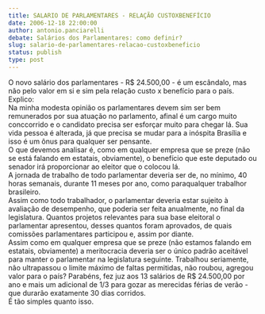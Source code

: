 ```yaml
---
title: SALARIO DE PARLAMENTARES - RELAÇÃO CUSTOXBENEFÍCIO
date: 2006-12-18 22:00:00
author: antonio.panciarelli
debate: Salários dos Parlamentares: como definir?
slug: salario-de-parlamentares-relacao-custoxbeneficio
status: publish 
type: post
---
```


O novo salário dos parlamentares - R$ 24.500,00 - é um escândalo, mas não pelo valor em si e sim pela relação custo x benefício para o país. Explico:  
Na minha modesta opinião os parlamentares devem sim ser bem remunerados por sua atuação no parlamento, afinal é um cargo muito conccorrido e o candidato precisa ser esforçar muito para chegar lá. Sua vida pessoa é alterada, já que precisa se mudar para a inóspita Brasília e isso é um ônus para qualquer ser pensante.  
O que devemos analisar é, como em qualquer empresa que se preze (não se está falando em estatais, obviamente), o benefício que este deputado ou senador irá proporcionar ao eleitor que o colocou lá.   
A jornada de trabalho de todo parlamentar deveria ser de, no mínimo, 40 horas semanais, durante 11 meses por ano, como paraqualquer trabalhor brasileiro.  
Assim como todo trabalhador, o parlamentar deveria estar sujeito à avaliação de desempenho, que poderia ser feita anualmente, no final da legislatura. Quantos projetos relevantes para sua base eleitoral o parlamentar apresentou, desses quantos foram aprovados, de quais comissões parlamentares participou e, assim por diante.   
Assim como em qualquer empresa que se preze (não estamos falando em estatais, obviamente) a meritocracia deveria ser o único padrão aceitável para manter o parlamentar na legislatura seguinte. Trabalhou seriamente, não ultrapassou o limite máximo de faltas permitidas, não roubou, agregou valor para o país? Parabéns, fez juz aos 13 salários de R$ 24.500,00 por ano e mais um adicional de 1/3 para gozar as merecidas férias de verão - que durarão exatamente 30 dias corridos.  
É tão simples quanto isso.
